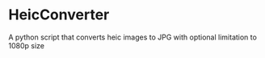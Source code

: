 # HeicConverter
A python script that converts heic images to JPG with optional limitation to 1080p size
